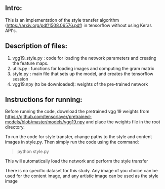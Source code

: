 ## Intro:

This is an implementation of the style transfer algorithm (https://arxiv.org/pdf/1508.06576.pdf) in tensorflow without using Keras API's.

## Description of files:
1. vgg19_style.py : code for loading the network parameters and creating the feature maps.
2. utils.py : functions for loading images and computing the gram matrix 
3. style.py : main file that sets up the model, and creates the tensorflow session
4. vgg19.npy (to be downloaded):  weights of the pre-trained network

## Instructions for running:

Before running the code, download the pretrained vgg 19 weights from https://github.com/tensorlayer/pretrained-models/blob/master/models/vgg19.npy and place the weights file in the root directory.

To run the code for style transfer, change paths to the style and content images in style.py. Then simply run the code using the command:

> python style.py

This will automatically load the network and perform the style transfer

There is no specific dataset for this study. Any image of you choice can be used for the content image, and any artistic image can be used as the style image